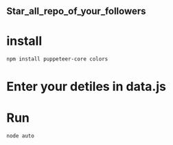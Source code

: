 ## Star_all_repo_of_your_followers



# install 
```
npm install puppeteer-core colors
```
# Enter your detiles in data.js 
# Run
```
node auto
```
